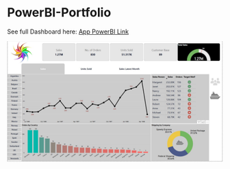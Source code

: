 # PowerBI-Portfolio
See full Dashboard here: [App PowerBI Link](https://app.powerbi.com/view?r=eyJrIjoiNDU2MWQzMTItYmQyZS00YTQzLWFkZTQtYTY2ZTg0OThhMjk0IiwidCI6IjkxOTFiMzFhLTRlOTgtNDI3NC1hNzk3LWM5Y2Y5YzEwOTQ3ZSJ9)

![Portfolio Dashboard](https://github.com/ChandraCRC/PowerBI-Portfolio/blob/aa4972fd0d9c04fc689f9d229f3b79d429286fdf/Dashboard%20Screenshot.jpg)

